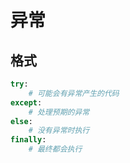 <!--
 * @Description: 
 * @Version: 
 * @Autor: DaLao
 * @Email:  
 * @QQ: 1061299112
 * @Date: 2021-01-25 22:06:50
 * @LastEditors: daLao
 * @LastEditTime: 2023-04-17 15:19:32
-->

# 异常

## 格式

```py
try:
    # 可能会有异常产生的代码
except:
    # 处理预期的异常
else:
    # 没有异常时执行
finally:
    # 最终都会执行
```